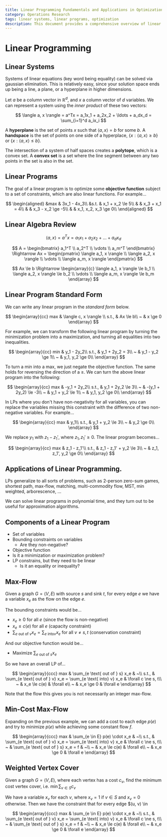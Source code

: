 ```yaml
---
title: Linear Programming Fundamentals and Applications in Optimization
category: Operations Research
tags: linear systems, linear programs, optimization
description: This document provides a comprehensive overview of linear programming, covering linear systems, linear programs, and their standard forms. It explains key concepts such as hyperplanes, polytopes, and convex sets, and demonstrates how to transform various optimization problems into linear programs. The document also explores practical applications of linear programming in areas like max-flow and weighted vertex cover problems.
---
```


# Linear Programming

## Linear Systems

Systems of linear equations (key word being equality) can be solved via gaussian elimination. This is relatively easy, since your solution space ends up being a line, a plane, or a hyperplane in higher dimensions.

Let $a$ be a column vector in $\mathbb{R}^d$, and $x$ a column vector of $d$ variables. We can represent a system using the *inner product* of these two vectors:

$$
\langle a, x \rangle = a^Tx = a_1x_1 + a_2x_2 + \ldots + a_dx_d = \sum_{i=1}^d a_ix_i
$$

A **hyperplane** is the set of points $x$ such that $\langle a, x \rangle = b$ for some $b$. A **handspace** is the set of points on one side of a hyperplace, $\{x : \langle a, x \rangle \geq b\}$ or $\{x : \langle a, x \rangle \leq b\}$.

The intersection of a system of half spaces creates a **polytope**, which is a convex set. A **convex set** is a set where the line segment between any two points in the set is also in the set.

## Linear Programs

The goal of a linear program is to optimize some **objective function** subject to a set of constraints, which are also linear functions. For example...

$$
\begin{aligned}
&max  & 3x_1 - 4x_3\\
&s.t. & x_1 + x_2 \le 5\\
&     & x_3 + x_1 = 4\\
&     & x_3 - x_2 \ge -5\\
&     & x_1, x_2, x_3 \ge 0\\
\end{aligned}
$$


## Linear Algebra Review

$$
\langle a, x \rangle = a^Tx = a_1x_1 + a_2x_2 + \ldots + a_dx_d
$$

$$
A = \begin{bmatrix}
a_1^T \\
a_2^T \\
\vdots \\
a_m^T
\end{bmatrix} \Rightarrow
Ax = \begin{pmatrix}
\langle a_1, x \rangle \\
\langle a_2, x \rangle \\
\vdots \\
\langle a_m, x \rangle
\end{pmatrix}
$$

$$
Ax \le b \Rightarrow \begin{array}{c}
\langle a_1, x \rangle \le b_1 \\
\langle a_2, x \rangle \le b_2 \\
\vdots \\
\langle a_m, x \rangle \le b_m
\end{array}
$$

## Linear Program Standard Form

We can write any linear program in the *standard form* below.

$$
\begin{array}{cc}
max & \langle c, x \rangle \\
s.t., & Ax \le b\\
~ & x \ge 0
\end{array}
$$

For example, we can transform the following linear program by turning the minimization problem into a maximization, and turning all equalities into two inequalities.

$$
\begin{array}{cc}
min &   y_1 - 2y_2\\
s.t., & y_1 + 2y_2 = 3\\
~ & y_1 - y_2 \ge 1\\
~ & y_1, y_2 \ge 0\\
\end{array}
$$

To turn a min into a max, we just negate the objective function. The same holds for reversing the direction of a $\geq$. We can turn the above linear program into the following:

$$
\begin{array}{cc}
max &   -y_1 + 2y_2\\
s.t., & y_1 + 2y_2 \le 3\\
~ & -(y_1 + 2y_2) \le -3\\
~ & y_1 + y_2 \le 1\\
~ & y_1, y_2 \ge 0\\
\end{array}
$$

In LPs where you don't have non-negativity for all variables, you can replace the variables missing this constraint with the difference of two non-negative variables. For example...

$$
\begin{array}{cc}
max &   y_1\\
s.t., & y_1 + y_2 \le 3\\
~ & y_2 \ge 0\\
\end{array}
$$

We replace $y_1$ with $z_1 - z_1'$, where $z_1, z_1' \ge 0$. The linear program becomes...

$$
\begin{array}{cc}
max   & z_1 - z_1'\\
s.t., & z_1 - z_1' + y_2 \le 3\\
~     & z_1, z_1', y_2 \ge 0\\
\end{array}
$$

## Applications of Linear Programming.

LPs generalize to all sorts of problems, such as 2-person zero-sum games, shortest path, max-flow, matching, multi-commodity flow, MST, min weighted, arborescence, ...

We can solve linear programs in polynomial time, and they turn out to be useful for approximation algorithms.

## Components of a Linear Program

- Set of variables
- Bounding constraints on variables
  - Are they non-negative?
- Objective function
- Is it a minimization or maximization problem?
- LP constrains, but they need to be linear
  - Is it an equality or inequality?

## Max-Flow

Given a graph $G = (V, E)$ with source $s$ and sink $t$, for every edge $e$ we have a variable $x_e$ as the flow on the edge $e$.

The bounding constraints would be...

- $x_e \ge 0$ for all $e$ (since the flow is non-negative)
- $x_e \le c(e)$ for all $e$ (capacity constraint)
- $\sum_{e \text{ out of } v} x_e = \sum_{e \text{ into} v} x_e$ for all $v \ne s, t$ (conservation constraint)

And our objective function would be...

- Maximize $\sum_{e \text{ out of } s} x_e$

So we have an overall LP of...

$$
\begin{array}{ccc}
max     & \sum_{e \text{ out of } s} x_e & ~\\
s.t.,   & \sum_{e \text{ out of } v} x_e = \sum_{e \text{ into} v} x_e & \forall c \ne s, t\\
~       & x_e \le c(e) & \forall e\\
~       & x_e \ge 0 & \forall e
\end{array}
$$

Note that the flow this gives you is not necessarily an integer max-flow.

## Min-Cost Max-Flow

Expanding on the previous example, we can add a cost to each edge $p(e)$ and try to minimize $p(e)$ while achieving some constant flow $f$.

$$
\begin{array}{ccc}
max     & \sum_{e \in E} p(e) \cdot x_e & ~\\
s.t.,   & \sum_{e \text{ out of } v} x_e = \sum_{e \text{ into} v} x_e & \forall c \ne s, t\\
~       & \sum_{e \text{ out of } s} x_e = f & ~\\
~       & x_e \le c(e) & \forall e\\
~       & x_e \ge 0 & \forall e
\end{array}
$$

## Weighted Vertex Cover

Given a graph $G = (V, E)$, where each vertex has a cost $c_v$, find the minimum cost vertex cover, i.e. $\min \sum_{v \in S} c_v$

We have a variable $x_v$ for each $v$, where $x_v = 1$ if $v \in S$ and $x_v = 0$ otherwise. Then we have the constraint that for every edge $(u, v) \in

$$
\begin{array}{ccc}
max     & \sum_{e \in E} p(e) \cdot x_e & ~\\
s.t.,   & \sum_{e \text{ out of } v} x_e = \sum_{e \text{ into} v} x_e & \forall c \ne s, t\\
~       & \sum_{e \text{ out of } s} x_e = f & ~\\
~       & x_e \le c(e) & \forall e\\
~       & x_e \ge 0 & \forall e
\end{array}
$$

